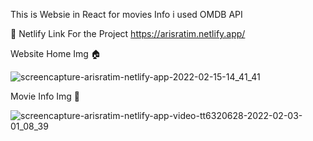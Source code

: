 This is Websie in React for movies Info i used OMDB API 

🔗 Netlify Link For the Project
  https://arisratim.netlify.app/
  
 Website Home Img 🏠  
 
![screencapture-arisratim-netlify-app-2022-02-15-14_41_41](https://user-images.githubusercontent.com/38177520/154064212-99a8cd64-505b-4823-bdb9-3b7bd4ccdb79.png)

Movie Info Img 🚀

![screencapture-arisratim-netlify-app-video-tt6320628-2022-02-03-01_08_39](https://user-images.githubusercontent.com/38177520/152252891-adde4d6f-b658-44f7-acf3-403f428c455f.png)
